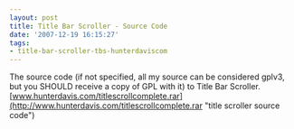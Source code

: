 ```yaml
---
layout: post
title: Title Bar Scroller - Source Code
date: '2007-12-19 16:15:27'
tags:
- title-bar-scroller-tbs-hunterdaviscom
---
```



The source code (if not specified, all my source can be considered gplv3, but you SHOULD receive a copy of GPL with it) to Title Bar Scroller. [www.hunterdavis.com/titlescrollcomplete.rar](http://www.hunterdavis.com/titlescrollcomplete.rar "title scroller source code")


